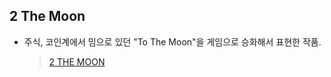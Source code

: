 ## 2 The Moon
+ 주식, 코인계에서 밈으로 있던 "To The Moon"을 게임으로 승화해서 표현한 작품.
  > [2 THE MOON](https://apps.apple.com/kr/app/2-the-moon/id1567263014) 